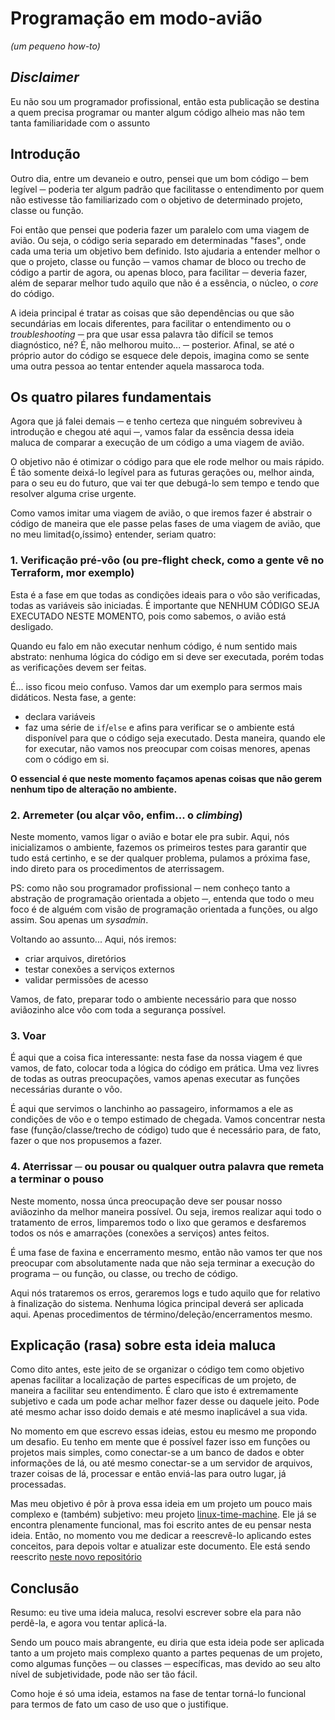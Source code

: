 # Programação em modo-avião
_(um pequeno how-to)_

## _Disclaimer_

Eu não sou um programador profissional, então esta publicação se destina a quem precisa programar ou manter algum código alheio mas não tem tanta familiaridade com o assunto

## Introdução

Outro dia, entre um devaneio e outro, pensei que um bom código ─ bem legível ─ poderia ter algum padrão que facilitasse o entendimento por quem não estivesse tão familiarizado com o objetivo de determinado projeto, classe ou função.

Foi então que pensei que poderia fazer um paralelo com uma viagem de avião. Ou seja, o código seria separado em determinadas "fases", onde cada uma teria um objetivo bem definido. Isto ajudaria a entender melhor o que o projeto, classe ou função ─ vamos chamar de bloco ou trecho de código a partir de agora, ou apenas bloco, para facilitar ─ deveria fazer, além de separar melhor tudo aquilo que não é a essência, o núcleo, o _core_ do código. 

A ideia principal é tratar as coisas que são dependências ou que são secundárias em locais diferentes, para facilitar o entendimento ou o _troubleshooting_ ─ pra que usar essa palavra tão difícil se temos diagnóstico, né? É, não melhorou muito... ─ posterior. Afinal, se até o próprio autor do código se esquece dele depois, imagina como se sente uma outra pessoa ao tentar entender aquela massaroca toda.

## Os quatro pilares fundamentais

Agora que já falei demais ─ e tenho certeza que ninguém sobreviveu à introdução e chegou até aqui ─, vamos falar da essência dessa ideia maluca de comparar a execução de um código a uma viagem de avião.

O objetivo não é otimizar o código para que ele rode melhor ou mais rápido. É tão somente deixá-lo legível para as futuras gerações ou, melhor ainda, para o seu eu do futuro, que vai ter que debugá-lo sem tempo e tendo que resolver alguma crise urgente.

Como vamos imitar uma viagem de avião, o que iremos fazer é abstrair o código de maneira que ele passe pelas fases de uma viagem de avião, que no meu limitad{o,íssimo} entender, seriam quatro:

### 1. Verificação pré-vôo (ou pre-flight check, como a gente vê no Terraform, mor exemplo)

Esta é a fase em que todas as condições ideais para o vôo são verificadas, todas as variáveis são iniciadas. É importante que NENHUM CÓDIGO SEJA EXECUTADO NESTE MOMENTO, pois como sabemos, o avião está desligado.

Quando eu falo em não executar nenhum código, é num sentido mais abstrato: nenhuma lógica do código em si deve ser executada, porém todas as verificações devem ser feitas.

É... isso ficou meio confuso. Vamos dar um exemplo para sermos mais didáticos. Nesta fase, a gente:

- declara variáveis
- faz uma série de `if`/`else` e afins para verificar se o ambiente está disponível para que o código seja executado. Desta maneira, quando ele for executar, não vamos nos preocupar com coisas menores, apenas com o código em si.

**O essencial é que neste momento façamos apenas coisas que não gerem nenhum tipo de alteração no ambiente.**

### 2. Arremeter (ou alçar vôo, enfim... o _climbing_)

Neste momento, vamos ligar o avião e botar ele pra subir. Aqui, nós inicializamos o ambiente, fazemos os primeiros testes para garantir que tudo está certinho, e se der qualquer problema, pulamos a próxima fase, indo direto para os procedimentos de aterrissagem.

PS: como não sou programador profissional ─ nem conheço tanto a abstração de programação orientada a objeto ─, entenda que todo o meu foco é de alguém com visão de programação orientada a funções, ou algo assim. Sou apenas um _sysadmin_.

Voltando ao assunto... Aqui, nós iremos:
- criar arquivos, diretórios
- testar conexões a serviços externos
- validar permissões de acesso

Vamos, de fato, preparar todo o ambiente necessário para que nosso aviãozinho alce vôo com toda a segurança possível.

### 3. Voar

É aqui que a coisa fica interessante: nesta fase da nossa viagem é que vamos, de fato, colocar toda a lógica do código em prática. Uma vez livres de todas as outras preocupações, vamos apenas executar as funções necessárias durante o vôo. 

É aqui que servimos o lanchinho ao passageiro, informamos a ele as condições de vôo e o tempo estimado de chegada. Vamos concentrar nesta fase (função/classe/trecho de código) tudo que é necessário para, de fato, fazer o que nos propusemos a fazer.

### 4. Aterrissar ─ ou pousar ou qualquer outra palavra que remeta a terminar o pouso

Neste momento, nossa únca preocupação deve ser pousar nosso aviãozinho da melhor maneira possível. Ou seja, iremos realizar aqui todo o tratamento de erros, limparemos todo o lixo que geramos e desfaremos todos os nós e amarrações (conexões a serviços) antes feitos.

É uma fase de faxina e encerramento mesmo, então não vamos ter que nos preocupar com absolutamente nada que não seja terminar a execução do programa ─ ou função, ou classe, ou trecho de código.

Aqui nós trataremos os erros, geraremos logs e tudo aquilo que for relativo à finalização do sistema. Nenhuma lógica principal deverá ser aplicada aqui. Apenas procedimentos de término/deleção/encerramentos mesmo.

## Explicação (rasa) sobre esta ideia maluca

Como dito antes, este jeito de se organizar o código tem como objetivo apenas facilitar a localização de partes específicas de um projeto, de maneira a facilitar seu entendimento. É claro que isto é extremamente subjetivo e cada um pode achar melhor fazer desse ou daquele jeito. Pode até mesmo achar isso doido demais e até mesmo inaplicável a sua vida.

No momento em que escrevo essas ideias, estou eu mesmo me propondo um desafio. Eu tenho em mente que é possível fazer isso em funções ou projetos mais simples, como conectar-se a um banco de dados e obter informações de lá, ou até mesmo conectar-se a um servidor de arquivos, trazer coisas de lá, processar e então enviá-las para outro lugar, já processadas.

Mas meu objetivo é pôr à prova essa ideia em um projeto um pouco mais complexo e (também) subjetivo: meu projeto [linux-time-machine](github.com/elisboa/linux-time-machine.sh). Ele já se encontra plenamente funcional, mas foi escrito antes de eu pensar nesta ideia. Então, no momento vou me dedicar a reescrevê-lo aplicando estes conceitos, para depois voltar e atualizar este documento. Ele está sendo reescrito [neste novo repositório](https://github.com/elisboa/tmgit)

## Conclusão

Resumo: eu tive uma ideia maluca, resolvi escrever sobre ela para não perdê-la, e agora vou tentar aplicá-la.

Sendo um pouco mais abrangente, eu diria que esta ideia pode ser aplicada tanto a um projeto mais complexo quanto a partes pequenas de um projeto, como algumas funções ─ ou classes ─ específicas, mas devido ao seu alto nível de subjetividade, pode não ser tão fácil.

Como hoje é só uma ideia, estamos na fase de tentar torná-lo funcional para termos de fato um caso de uso que o justifique.
